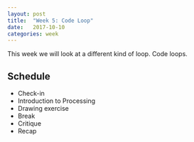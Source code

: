 ```yaml
---
layout: post
title:  "Week 5: Code Loop"
date:   2017-10-10
categories: week
---
```


This week we will look at a different kind of loop. Code loops. 

## Schedule

* Check-in
* Introduction to Processing
* Drawing exercise
* Break
* Critique
* Recap